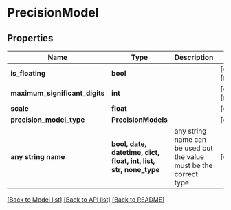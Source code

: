 # PrecisionModel


## Properties
Name | Type | Description | Notes
------------ | ------------- | ------------- | -------------
**is_floating** | **bool** |  | [optional] [readonly] 
**maximum_significant_digits** | **int** |  | [optional] [readonly] 
**scale** | **float** |  | [optional] 
**precision_model_type** | [**PrecisionModels**](PrecisionModels.md) |  | [optional] 
**any string name** | **bool, date, datetime, dict, float, int, list, str, none_type** | any string name can be used but the value must be the correct type | [optional]

[[Back to Model list]](../README.md#documentation-for-models) [[Back to API list]](../README.md#documentation-for-api-endpoints) [[Back to README]](../README.md)


